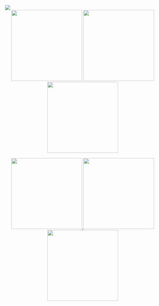 <!DOCTYPE html>
<html lang="en">

<head>
    <meta charset="UTF-8">
    <meta name="viewport" content="width=device-width, initial-scale=1.0">
   
</head>

<body>
    <img src="https://i.ibb.co/qjn1rPz/asratul-hasan-nahid.png" />
    <div align="center">
    <a href="https://www.facebook.com/prodeveloper25" target="_blank"> <img  width="230" src="https://i.ibb.co/WV83jG9/facebook.png" /></a>
        <a href="https://dribbble.com/pro_developer25" target="_blank"> <img  width="230" src="https://i.ibb.co/Rg45ZrP/dribbble.png" /></a>
        <a href="https://twitter.com/ProDeveloperBD2" target="_blank">     <img  width="230" src="https://i.ibb.co/rQZfq6d/twitter.png" /></a>
    </div>
    <br/>
    <div align="center">
            <a href="https://www.instagram.com/pro_developer25" target="_blank">      <img  width="230" src="https://i.ibb.co/YPFHN6S/instagram.png" /> </a>
            <a href="https://www.linkedin.com/in/prodeveloper25" target="_blank">       <img  width="230" src="https://i.ibb.co/g6J3xz4/linkedin.png" /> </a>
            <a href="https://www.youtube.com/@technahidyt" target="_blank">            <img  width="230" src="https://i.ibb.co/LgtL93g/youtube.png" /> </a>
    </div>
    
</body>

</html>
